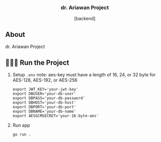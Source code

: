 <div align="center">
  <h3 align="center">dr. Ariawan Project</h3>

  <p align="center">
    [backend]
  </p>
</div>

## About
dr. Ariawan Project 

## 👨🏽‍💻 Run the Project
1. Setup `.env`
  note: aes-key must have a length of 16, 24, or 32 byte for AES-128, AES-192, or AES-256
    ```
    export JWT_KEY='your-jwt-key'
    export DBUSER='your-db-user'
    export DBPASS='your-db-password'
    export DBHOST='your-db-host'
    export DBPORT='your-db-port'
    export DBNAME='your-db-name'
    export AESGCMSECRET='your-16-byte-aes'
    ```

2. Run app
    ```
    go run .
    ```